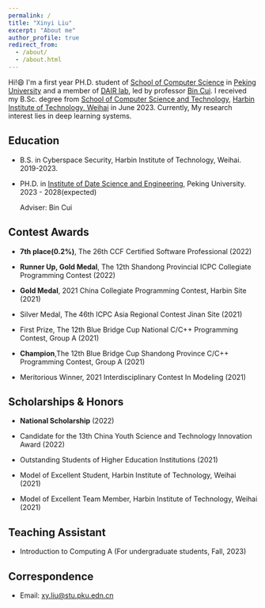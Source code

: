```yaml
---
permalink: /
title: "Xinyi Liu"
excerpt: "About me"
author_profile: true
redirect_from: 
  - /about/
  - /about.html
---
```


Hi!😄 I'm a first year PH.D. student of [School of Computer Science](https://cs.pku.edu.cn) in [Peking University](https://www.pku.edu.cn) and a member of [DAIR lab](https://pkudair.github.io), led by professor [Bin Cui](https://cuibinpku.github.io/). I received my B.Sc. degree from [School of Computer Science and Technology](https://cst.hitwh.edu.cn/), [Harbin Institute of Technology, Weihai](https://www.hitwh.edu.cn/) in June 2023. Currently, My research interest lies in deep learning systems.


## Education

* B.S. in Cyberspace Security, Harbin Institute of Technology, Weihai. 2019-2023.

* PH.D. in [Institute of Date Science and Engineering](https://dse.pku.edu.cn/), Peking University. 2023 - 2028(expected)

    Adviser: Bin Cui

## Contest Awards

* **7th place(0.2%)**, The 26th CCF Certified Software Professional (2022)

* **Runner Up, Gold Medal**, The 12th Shandong Provincial ICPC Collegiate Programming Contest (2022)

* **Gold Medal**, 2021 China Collegiate Programming Contest, Harbin Site (2021)

* Silver Medal, The 46th ICPC Asia Regional Contest Jinan Site (2021)

* First Prize, The 12th Blue Bridge Cup National C/C++ Programming Contest, Group A (2021)

* **Champion**,The 12th Blue Bridge Cup Shandong Province C/C++ Programming Contest, Group A (2021)

* Meritorious Winner, 2021 Interdisciplinary Contest In Modeling (2021)

## Scholarships & Honors

* **National Scholarship** (2022)

* Candidate for the 13th China Youth Science and Technology Innovation Award (2022)

* Outstanding Students of Higher Education Institutions (2021)

* Model of Excellent Student, Harbin Institute of Technology, Weihai (2021)

* Model of Excellent Team Member, Harbin Institute of Technology, Weihai (2021)

## Teaching Assistant

* Introduction to Computing A (For undergraduate students, Fall, 2023)

## Correspondence

* Email: xy.liu@stu.pku.edn.cn
